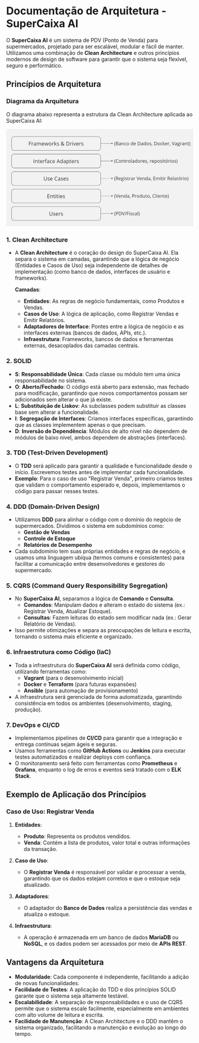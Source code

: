 # Documentação de Arquitetura - SuperCaixa AI

O **SuperCaixa AI** é um sistema de PDV (Ponto de Venda) para supermercados, projetado para ser escalável, modular e fácil de manter. Utilizamos uma combinação de **Clean Architecture** e outros princípios modernos de design de software para garantir que o sistema seja flexível, seguro e performático.

## Princípios de Arquitetura

### Diagrama da Arquitetura

O diagrama abaixo representa a estrutura da Clean Architecture aplicada ao SuperCaixa AI:

![Diagrama de Arquitetura do SuperCaixa AI](./images/diagrama-arquitetura-supercaixaai.jpg)

### 1. **Clean Architecture**
- A **Clean Architecture** é o coração do design do SuperCaixa AI. Ela separa o sistema em camadas, garantindo que a lógica de negócio (Entidades e Casos de Uso) seja independente de detalhes de implementação (como banco de dados, interfaces de usuário e frameworks).
  
  **Camadas**:
  - **Entidades**: As regras de negócio fundamentais, como Produtos e Vendas.
  - **Casos de Uso**: A lógica de aplicação, como Registrar Vendas e Emitir Relatórios.
  - **Adaptadores de Interface**: Pontes entre a lógica de negócio e as interfaces externas (bancos de dados, APIs, etc.).
  - **Infraestrutura**: Frameworks, bancos de dados e ferramentas externas, desacoplados das camadas centrais.

### 2. **SOLID**
- **S**: **Responsabilidade Única**: Cada classe ou módulo tem uma única responsabilidade no sistema.
- **O**: **Aberto/Fechado**: O código está aberto para extensão, mas fechado para modificação, garantindo que novos comportamentos possam ser adicionados sem alterar o que já existe.
- **L**: **Substituição de Liskov**: As subclasses podem substituir as classes base sem alterar a funcionalidade.
- **I**: **Segregação de Interfaces**: Criamos interfaces específicas, garantindo que as classes implementem apenas o que precisam.
- **D**: **Inversão de Dependência**: Módulos de alto nível não dependem de módulos de baixo nível, ambos dependem de abstrações (interfaces).

### 3. **TDD (Test-Driven Development)**
- O **TDD** será aplicado para garantir a qualidade e funcionalidade desde o início. Escrevemos testes antes de implementar cada funcionalidade.
- **Exemplo**: Para o caso de uso "Registrar Venda", primeiro criamos testes que validam o comportamento esperado e, depois, implementamos o código para passar nesses testes.

### 4. **DDD (Domain-Driven Design)**
- Utilizamos **DDD** para alinhar o código com o domínio do negócio de supermercados. Dividimos o sistema em subdomínios como:
  - **Gestão de Vendas**
  - **Controle de Estoque**
  - **Relatórios de Desempenho**
- Cada subdomínio tem suas próprias entidades e regras de negócio, e usamos uma linguagem ubíqua (termos comuns e consistentes) para facilitar a comunicação entre desenvolvedores e gestores do supermercado.

### 5. **CQRS (Command Query Responsibility Segregation)**
- No **SuperCaixa AI**, separamos a lógica de **Comando** e **Consulta**. 
  - **Comandos**: Manipulam dados e alteram o estado do sistema (ex.: Registrar Venda, Atualizar Estoque).
  - **Consultas**: Fazem leituras do estado sem modificar nada (ex.: Gerar Relatório de Vendas).
- Isso permite otimizações e separa as preocupações de leitura e escrita, tornando o sistema mais eficiente e organizado.

### 6. **Infraestrutura como Código (IaC)**
- Toda a infraestrutura do **SuperCaixa AI** será definida como código, utilizando ferramentas como:
  - **Vagrant** (para o desenvolvimento inicial)
  - **Docker** e **Terraform** (para futuras expansões)
  - **Ansible** (para automação de provisionamento)
- A infraestrutura será gerenciada de forma automatizada, garantindo consistência em todos os ambientes (desenvolvimento, staging, produção).

### 7. **DevOps e CI/CD**
- Implementamos pipelines de **CI/CD** para garantir que a integração e entrega contínuas sejam ágeis e seguras.
- Usamos ferramentas como **GitHub Actions** ou **Jenkins** para executar testes automatizados e realizar deploys com confiança.
- O monitoramento será feito com ferramentas como **Prometheus** e **Grafana**, enquanto o log de erros e eventos será tratado com o **ELK Stack**.

## Exemplo de Aplicação dos Princípios

### Caso de Uso: Registrar Venda

1. **Entidades**:
   - **Produto**: Representa os produtos vendidos.
   - **Venda**: Contém a lista de produtos, valor total e outras informações da transação.

2. **Caso de Uso**:
   - O **Registrar Venda** é responsável por validar e processar a venda, garantindo que os dados estejam corretos e que o estoque seja atualizado.

3. **Adaptadores**:
   - O adaptador do **Banco de Dados** realiza a persistência das vendas e atualiza o estoque.

4. **Infraestrutura**:
   - A operação é armazenada em um banco de dados **MariaDB** ou **NoSQL**, e os dados podem ser acessados por meio de **APIs REST**.

## Vantagens da Arquitetura
- **Modularidade**: Cada componente é independente, facilitando a adição de novas funcionalidades.
- **Facilidade de Testes**: A aplicação do TDD e dos princípios SOLID garante que o sistema seja altamente testável.
- **Escalabilidade**: A separação de responsabilidades e o uso de CQRS permite que o sistema escale facilmente, especialmente em ambientes com alto volume de leitura e escrita.
- **Facilidade de Manutenção**: A Clean Architecture e o DDD mantêm o sistema organizado, facilitando a manutenção e evolução ao longo do tempo.